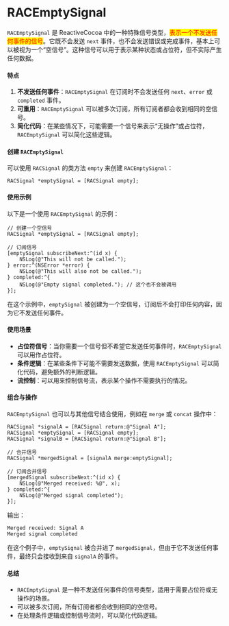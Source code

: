 # RACEmptySignal

`RACEmptySignal` 是 ReactiveCocoa 中的一种特殊信号类型，<mark style="color:red;">表示一个不发送任何事件的信号</mark>。它既不会发送 `next` 事件，也不会发送错误或完成事件，基本上可以被视为一个“空信号”。这种信号可以用于表示某种状态或占位符，但不实际产生任何数据。

#### 特点

1. **不发送任何事件**：`RACEmptySignal` 在订阅时不会发送任何 `next`、`error` 或 `completed` 事件。
2. **可重用**：`RACEmptySignal` 可以被多次订阅，所有订阅者都会收到相同的空信号。
3. **简化代码**：在某些情况下，可能需要一个信号来表示“无操作”或占位符，`RACEmptySignal` 可以简化这些逻辑。

#### 创建 `RACEmptySignal`

可以使用 `RACSignal` 的类方法 `empty` 来创建 `RACEmptySignal`：

```objc
RACSignal *emptySignal = [RACSignal empty];
```

#### 使用示例

以下是一个使用 `RACEmptySignal` 的示例：

```objc
// 创建一个空信号
RACSignal *emptySignal = [RACSignal empty];

// 订阅信号
[emptySignal subscribeNext:^(id x) {
    NSLog(@"This will not be called.");
} error:^(NSError *error) {
    NSLog(@"This will also not be called.");
} completed:^{
    NSLog(@"Empty signal completed."); // 这个也不会被调用
}];
```

在这个示例中，`emptySignal` 被创建为一个空信号，订阅后不会打印任何内容，因为它不发送任何事件。

#### 使用场景

* **占位符信号**：当你需要一个信号但不希望它发送任何事件时，`RACEmptySignal` 可以用作占位符。
* **条件逻辑**：在某些条件下可能不需要发送数据，使用 `RACEmptySignal` 可以简化代码，避免额外的判断逻辑。
* **流控制**：可以用来控制信号流，表示某个操作不需要执行的情况。

#### 组合与操作

`RACEmptySignal` 也可以与其他信号结合使用，例如在 `merge` 或 `concat` 操作中：

```objc
RACSignal *signalA = [RACSignal return:@"Signal A"];
RACSignal *emptySignal = [RACSignal empty];
RACSignal *signalB = [RACSignal return:@"Signal B"];

// 合并信号
RACSignal *mergedSignal = [signalA merge:emptySignal];

// 订阅合并信号
[mergedSignal subscribeNext:^(id x) {
    NSLog(@"Merged received: %@", x);
} completed:^{
    NSLog(@"Merged signal completed");
}];
```

输出：

```
Merged received: Signal A
Merged signal completed
```

在这个例子中，`emptySignal` 被合并进了 `mergedSignal`，但由于它不发送任何事件，最终只会接收到来自 `signalA` 的事件。

#### 总结

* `RACEmptySignal` 是一种不发送任何事件的信号类型，适用于需要占位符或无操作的场景。
* 可以被多次订阅，所有订阅者都会收到相同的空信号。
* 在处理条件逻辑或控制信号流时，可以简化代码逻辑。

